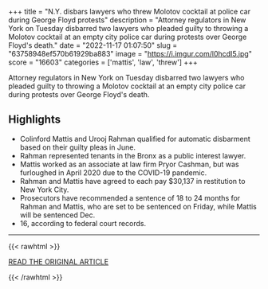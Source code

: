 +++
title = "N.Y. disbars lawyers who threw Molotov cocktail at police car during George Floyd protests"
description = "Attorney regulators in New York on Tuesday disbarred two lawyers who pleaded guilty to throwing a Molotov cocktail at an empty city police car during protests over George Floyd's death."
date = "2022-11-17 01:07:50"
slug = "63758948ef570b61929ba883"
image = "https://i.imgur.com/l0hcdI5.jpg"
score = "16603"
categories = ['mattis', 'law', 'threw']
+++

Attorney regulators in New York on Tuesday disbarred two lawyers who pleaded guilty to throwing a Molotov cocktail at an empty city police car during protests over George Floyd's death.

## Highlights

- Colinford Mattis and Urooj Rahman qualified for automatic disbarment based on their guilty pleas in June.
- Rahman represented tenants in the Bronx as a public interest lawyer.
- Mattis worked as an associate at law firm Pryor Cashman, but was furloughed in April 2020 due to the COVID-19 pandemic.
- Rahman and Mattis have agreed to each pay $30,137 in restitution to New York City.
- Prosecutors have recommended a sentence of 18 to 24 months for Rahman and Mattis, who are set to be sentenced on Friday, while Mattis will be sentenced Dec.
- 16, according to federal court records.

---

{{< rawhtml >}}
  <p class="article-category">
    <a target="_blank" href="https://www.reuters.com/legal/legalindustry/ny-disbars-lawyers-who-threw-molotov-cocktail-police-car-during-george-floyd-2022-11-15/">READ THE ORIGINAL ARTICLE</a>
  </p>
{{< /rawhtml >}}
